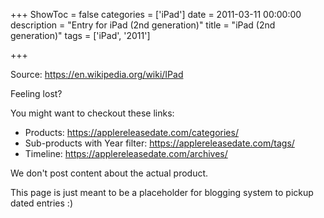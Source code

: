 +++
ShowToc = false
categories = ['iPad']
date = 2011-03-11 00:00:00
description = "Entry for iPad (2nd generation)"
title = "iPad (2nd generation)"
tags = ['iPad', '2011']

+++

Source: https://en.wikipedia.org/wiki/IPad

Feeling lost?

You might want to checkout these links:
- Products: https://applereleasedate.com/categories/
- Sub-products with Year filter: https://applereleasedate.com/tags/
- Timeline: https://applereleasedate.com/archives/

We don't post content about the actual product. 



This page is just meant to be a placeholder for blogging system to pickup dated entries :)


